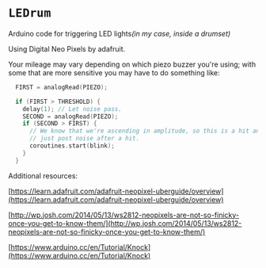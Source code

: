 # `LEDrum`
Arduino code for triggering LED lights<i>(in my case, inside a drumset)</i>

Using Digital Neo Pixels by adafruit. 

Your mileage may vary depending on which piezo buzzer you're using; with some that are more sensitive you may have to do something like:

```c
  FIRST = analogRead(PIEZO);

  if (FIRST > THRESHOLD) {
    delay(1); // Let noise pass.
    SECOND = analogRead(PIEZO);
    if (SECOND > FIRST) {
      // We know that we're ascending in amplitude, so this is a hit and not
      // just post noise after a hit.
      coroutines.start(blink);
    }
  }


```

Additional resources:

[https://learn.adafruit.com/adafruit-neopixel-uberguide/overview](https://learn.adafruit.com/adafruit-neopixel-uberguide/overview)

[http://wp.josh.com/2014/05/13/ws2812-neopixels-are-not-so-finicky-once-you-get-to-know-them/](http://wp.josh.com/2014/05/13/ws2812-neopixels-are-not-so-finicky-once-you-get-to-know-them/)

[https://www.arduino.cc/en/Tutorial/Knock](https://www.arduino.cc/en/Tutorial/Knock)
